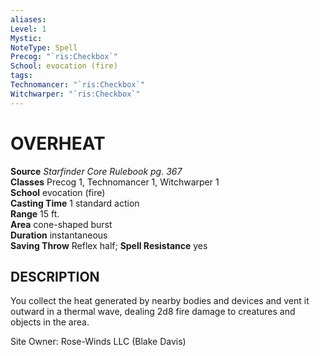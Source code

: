 ```yaml
---
aliases: 
Level: 1
Mystic: 
NoteType: Spell
Precog: "`ris:Checkbox`"
School: evocation (fire) 
tags: 
Technomancer: "`ris:Checkbox`"
Witchwarper: "`ris:Checkbox`"
---
```

# OVERHEAT

**Source** _Starfinder Core Rulebook pg. 367_  
**Classes** Precog 1, Technomancer 1, Witchwarper 1  
**School** evocation (fire)  
**Casting Time** 1 standard action  
**Range** 15 ft.  
**Area** cone-shaped burst  
**Duration** instantaneous  
**Saving Throw** Reflex half; **Spell Resistance** yes

## DESCRIPTION

You collect the heat generated by nearby bodies and devices and vent it outward in a thermal wave, dealing 2d8 fire damage to creatures and objects in the area.

Site Owner: Rose-Winds LLC (Blake Davis)